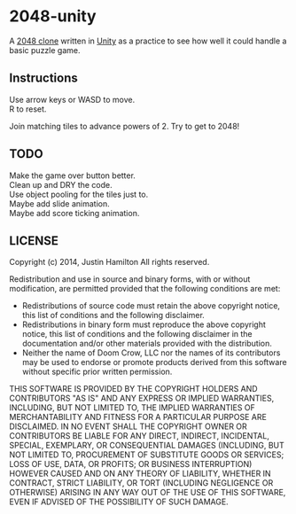 2048-unity
==========

A [2048 clone](http://gabrielecirulli.github.io/2048/) written in [Unity](http://www.unity3d.com) as a practice to see how well it could handle a basic puzzle game.


Instructions
------------

Use arrow keys or WASD to move.    
R to reset.  
    
Join matching tiles to advance powers of 2. Try to get to 2048!


TODO
----

Make the game over button better.         
Clean up and DRY the code.    
Use object pooling for the tiles just to.    
Maybe add slide animation.    
Maybe add score ticking animation.    


LICENSE
-------

Copyright (c) 2014, Justin Hamilton 
All rights reserved. 

Redistribution and use in source and binary forms, with or without 
modification, are permitted provided that the following conditions are met: 

 * Redistributions of source code must retain the above copyright notice, 
   this list of conditions and the following disclaimer. 
 * Redistributions in binary form must reproduce the above copyright 
   notice, this list of conditions and the following disclaimer in the 
   documentation and/or other materials provided with the distribution. 
 * Neither the name of Doom Crow, LLC nor the names of its contributors may 
   be used to endorse or promote products derived from this software 
   without specific prior written permission. 

THIS SOFTWARE IS PROVIDED BY THE COPYRIGHT HOLDERS AND CONTRIBUTORS "AS IS" 
AND ANY EXPRESS OR IMPLIED WARRANTIES, INCLUDING, BUT NOT LIMITED TO, THE 
IMPLIED WARRANTIES OF MERCHANTABILITY AND FITNESS FOR A PARTICULAR PURPOSE 
ARE DISCLAIMED. IN NO EVENT SHALL THE COPYRIGHT OWNER OR CONTRIBUTORS BE 
LIABLE FOR ANY DIRECT, INDIRECT, INCIDENTAL, SPECIAL, EXEMPLARY, OR 
CONSEQUENTIAL DAMAGES (INCLUDING, BUT NOT LIMITED TO, PROCUREMENT OF 
SUBSTITUTE GOODS OR SERVICES; LOSS OF USE, DATA, OR PROFITS; OR BUSINESS 
INTERRUPTION) HOWEVER CAUSED AND ON ANY THEORY OF LIABILITY, WHETHER IN 
CONTRACT, STRICT LIABILITY, OR TORT (INCLUDING NEGLIGENCE OR OTHERWISE) 
ARISING IN ANY WAY OUT OF THE USE OF THIS SOFTWARE, EVEN IF ADVISED OF THE 
POSSIBILITY OF SUCH DAMAGE. 
